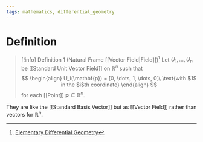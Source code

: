 ```yaml
---
tags: mathematics, differential_geometry
---
```


# Definition

> [!info] Definition 1 (Natural Frame [[Vector Field|Field]])[^1]
> Let $U_1, \dots, U_n$ be [[Standard Unit Vector Field]] on $\mathbb{R}^n$ such that
> $$
> \begin{align}
> U_i(\mathbf{p}) = [0, \dots, 1, \dots, 0]\ \text{with $1$ in the $i$th coordinate}
> \end{align}
> $$
> for each [[Point]] $\mathbf{p} \in \mathbb{R}^n$.

They are like the [[Standard Basis Vector]] but as [[Vector Field]] rather than vectors for $\mathbb{R}^n$.

[^1]: [Elementary Differential Geometry](zotero://open-pdf/library/items/F6CCEWIU?page=24)
